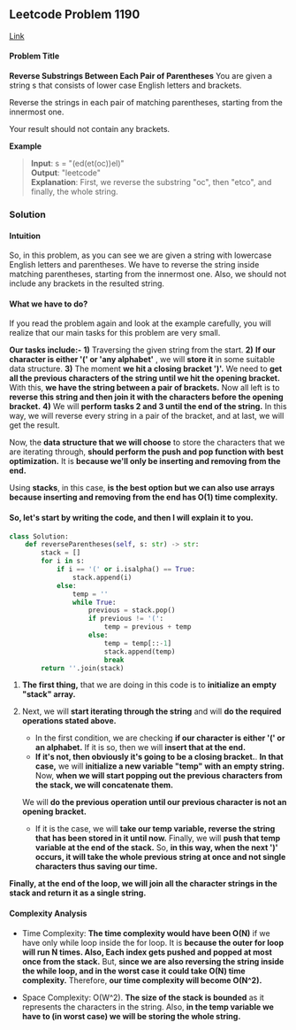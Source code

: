 ## Leetcode Problem 1190

[Link](https://leetcode.com/problems/reverse-substrings-between-each-pair-of-parentheses/)

#### Problem Title

**Reverse Substrings Between Each Pair of Parentheses**
You are given a string s that consists of lower case English letters and brackets.

Reverse the strings in each pair of matching parentheses, starting from the innermost one.

Your result should not contain any brackets.

**Example**

> **Input**: s = "(ed(et(oc))el)" <br/>
> **Output**: "leetcode" <br/>
> **Explanation**: First, we reverse the substring "oc", then "etco", and finally, the whole string. <br/>

### Solution

#### Intuition

So, in this problem, as you can see we are given a string with lowercase English letters and parentheses. We have to reverse the string inside matching parentheses, starting from the innermost one. Also, we should not include any brackets in the resulted string.

#### What we have to do?

If you read the problem again and look at the example carefully, you will realize that our main tasks for this problem are very small.

**Our tasks include:-**
**1)** Traversing the given string from the start.
**2)** **If our character is either '(' or 'any alphabet'** , we will **store it** in some suitable data structure.
**3)** The moment **we hit a closing bracket ')'.** We need to **get all the previous characters of the string until we hit the opening bracket.** With this, **we have the string between a pair of brackets.**
Now all left is to **reverse this string and then join it with the characters before the opening bracket.**
**4)** We will **perform tasks 2 and 3 until the end of the string.** In this way, we will reverse every string in a pair of the bracket, and at last, we will get the result.

Now, the **data structure that we will choose** to store the characters that we are iterating through, **should perform the push and pop function with best optimization.** It is **because we'll only be inserting and removing from the end.**

Using **stacks**, in this case, **is the best option but we can also use arrays because inserting and removing from the end has O(1) time complexity.**
<br/>

#### So, let's start by writing the code, and then I will explain it to you.

```python
class Solution:
    def reverseParentheses(self, s: str) -> str:
        stack = []
        for i in s:
            if i == '(' or i.isalpha() == True:
                stack.append(i)
            else:
                temp = ''
                while True:
                    previous = stack.pop()
                    if previous != '(':
                        temp = previous + temp
                    else:
                        temp = temp[::-1]
                        stack.append(temp)
                        break
        return ''.join(stack)
```

1. **The first thing,** that we are doing in this code is to **initialize an empty "stack" array.**
2. Next, we will **start iterating through the string** and will **do the required operations stated above.**

   - In the first condition, we are checking **if our character is either '(' or an alphabet.** If it is so, then we will **insert that at the end.**
   - **If it's not, then obviously it's going to be a closing bracket.**. **In that case,** we will **initialize a new variable "temp" with an empty string.**
     Now, **when we will start popping out the previous characters from the stack, we will concatenate them.**

   We will **do the previous operation until our previous character is not an opening bracket.**

   - If it is the case, we will **take our temp variable, reverse the string that has been stored in it until now.** Finally, we will **push that temp variable at the end of the stack.** So, **in this way, when the next ')' occurs, it will take the whole previous string at once and not single characters thus saving our time.**

**Finally, at the end of the loop, we will join all the character strings in the stack and return it as a single string.**

#### Complexity Analysis

- Time Complexity: **The time complexity would have been O(N)** if we have only while loop inside the for loop. It is **because the outer for loop will run N times. Also, Each index gets pushed and popped at most once from the stack.** But, **since we are also reversing the string inside the while loop, and in the worst case it could take O(N) time complexity.** Therefore, **our time complexity will become O(N^2).**

- Space Complexity: O(W^2). **The size of the stack is bounded** as it represents the characters in the string. Also, **in the temp variable we have to (in worst case) we will be storing the whole string.**
